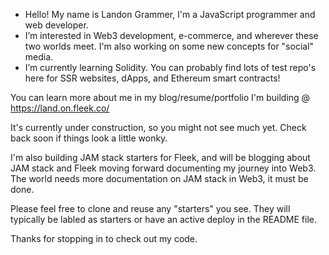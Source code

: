 - Hello! My name is Landon Grammer, I'm a JavaScript programmer and web developer. 
- I’m interested in Web3 development, e-commerce, and wherever these two worlds meet. I'm also working on some new concepts for "social" media.
- I’m currently learning Solidity. You can probably find lots of test repo's here for SSR websites, dApps, and Ethereum smart contracts!

You can learn more about me in my blog/resume/portfolio I'm building @ https://land.on.fleek.co/

It's currently under construction, so you might not see much yet. Check back soon if things look a little wonky.

I'm also building JAM stack starters for Fleek, and will be blogging about JAM stack and Fleek moving forward documenting my journey into Web3. The world needs more documentation on JAM stack in Web3, it must be done.

Please feel free to clone and reuse any "starters" you see. They will typically be labled as starters or have an active deploy in the README file. 

Thanks for stopping in to check out my code. 
